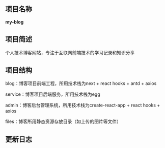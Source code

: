 

## 项目名称

**my-blog**

## 项目简述

个人技术博客网站，专注于互联网前端技术的学习记录和知识分享

## 项目结构

blog：博客项目前端工程，所用技术栈为next + react hooks + antd + axios

service：博客项目后端服务，所用技术栈为egg

admin：博客后台管理系统，所用技术栈为create-react-app + react hooks + axios

files：博客所用静态资源存放目录（如上传的图片等文件）

## 更新日志

